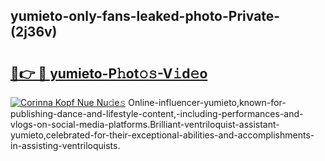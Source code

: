 ## yumieto-only-fans​-leaked-photo​-Private-(2j36v)


# <h2><a href="https://mediaupload.pro?title=yumieto&ref=git">🔗👉 🔴 yumieto-P𝚑ot𝚘𝚜-V𝚒d𝚎o</a></h2>

[![Corinna Kopf Nue Nu𝚍e𝚜](https://i.imgur.com/0qMVB7G.gif)](https://mediaupload.pro?title=yumieto&ref=git)
Online-influencer-yumieto,known-for-publishing-dance-and-lifestyle-content,-including-performances-and-vlogs-on-social-media-platforms.Brilliant-ventriloquist-assistant-yumieto,celebrated-for-their-exceptional-abilities-and-accomplishments-in-assisting-ventriloquists.  
